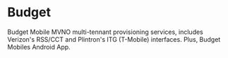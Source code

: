 # Budget
Budget Mobile MVNO multi-tennant provisioning services, includes Verizon's RSS/CCT and Plintron's ITG (T-Mobile) interfaces. Plus, Budget Mobiles Android App.
